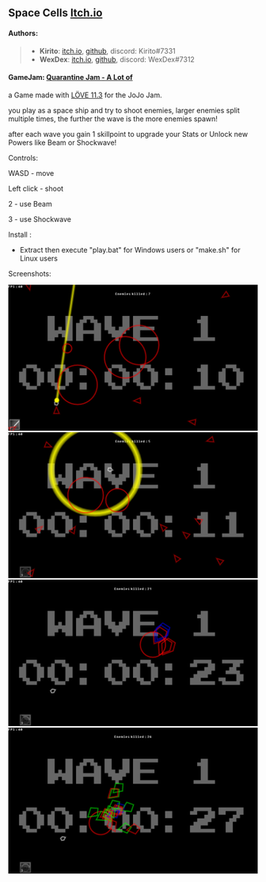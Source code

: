 ## Space Cells [Itch.io](https://wexdex.itch.io/space-cells)

#### Authors: 
> - **Kirito**: [itch.io](https://kirito0625.itch.io/ "itch.io"), [github](https://github.com/theVoidZ "github"), discord: Kirito#7331
> - **WexDex**: [itch.io](https://wexdex.itch.io/ "itch.io"), [github](https://github.com/WexDex "github"), discord: WexDex#7312

#### GameJam: [Quarantine Jam - A Lot of](https://itch.io/jam/quarantinejam "Quarantine Jam - A Lot of")

a Game made with [LÖVE 11.3](https://love2d.org/ "LÖVE 11.3") for the JoJo Jam.

you play as a space ship and try to shoot enemies, larger enemies split multiple times, the further the wave is the more enemies spawn!

after each wave you gain 1 skillpoint to upgrade your Stats or Unlock new Powers like Beam or Shockwave!

Controls:

WASD - move

Left click - shoot

2 - use Beam

3 - use Shockwave




Install :

- Extract then execute "play.bat" for Windows users or "make.sh" for Linux users

Screenshots:

<img src = "screens/Screens (1).png">
<img src = "screens/Screens (2).png">
<img src = "screens/Screens (3).png">
<img src = "screens/Screens (4).png">